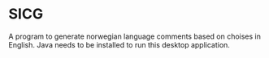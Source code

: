 # SICG
A program to generate norwegian language comments based on choises in English.
Java needs to be installed to run this desktop application.
